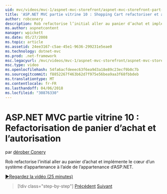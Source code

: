 ```yaml
---
uid: mvc/videos/mvc-1/aspnet-mvc-storefront/aspnet-mvc-storefront-part-10-shopping-cart-refactor-and-authorization
title: 'ASP.NET MVC partie vitrine 10 : Shopping Cart refactoriser et autorisation | Documents Microsoft'
author: robconery
description: Rob refactorise l’initial aller au panier d’achat et implémente le cœur d’un système d’appartenance à l’aide de l’appartenance d’ASP.NET.
ms.author: aspnetcontent
manager: wpickett
ms.date: 05/27/2008
ms.topic: article
ms.assetid: 24ee3167-c5ae-45e1-9636-299231e5eae0
ms.technology: dotnet-mvc
ms.prod: .net-framework
msc.legacyurl: /mvc/videos/mvc-1/aspnet-mvc-storefront/aspnet-mvc-storefront-part-10-shopping-cart-refactor-and-authorization
msc.type: video
ms.openlocfilehash: 54fa6acfdeeec63f6ea9d3a18e89c23ecf9b0c7b
ms.sourcegitcommit: f8852267f463b62d7f975e56bea9aa3f68fbbdeb
ms.translationtype: MT
ms.contentlocale: fr-FR
ms.lasthandoff: 04/06/2018
ms.locfileid: "30876330"
---
```

<a name="aspnet-mvc-storefront-part-10-shopping-cart-refactor-and-authorization"></a>ASP.NET MVC partie vitrine 10 : Refactorisation de panier d’achat et l’autorisation
====================
par [dérober Conery](https://github.com/robconery)

Rob refactorise l’initial aller au panier d’achat et implémente le cœur d’un système d’appartenance à l’aide de l’appartenance d’ASP.NET.

[&#9654;Regardez la vidéo (25 minutes)](https://channel9.msdn.com/Blogs/ASP-NET-Site-Videos/aspnet-mvc-storefront-part-10-shopping-cart-refactor-and-authorization)

> [!div class="step-by-step"]
> [Précédent](aspnet-mvc-storefront-part-9-the-shopping-cart.md)
> [Suivant](aspnet-mvc-storefront-part-11-hooking-up-the-shopping-cart-and-using-components.md)
